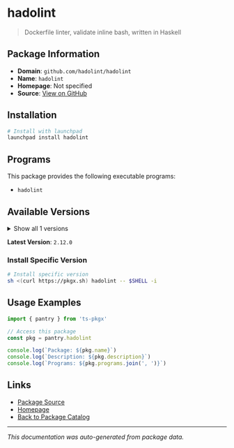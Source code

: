 # hadolint

> Dockerfile linter, validate inline bash, written in Haskell

## Package Information

- **Domain**: `github.com/hadolint/hadolint`
- **Name**: `hadolint`
- **Homepage**: Not specified
- **Source**: [View on GitHub](https://github.com/pkgxdev/pantry/tree/main/projects/github.com/hadolint/hadolint/package.yml)

## Installation

```bash
# Install with launchpad
launchpad install hadolint
```

## Programs

This package provides the following executable programs:

- `hadolint`

## Available Versions

<details>
<summary>Show all 1 versions</summary>

- `2.12.0`

</details>

**Latest Version**: `2.12.0`

### Install Specific Version

```bash
# Install specific version
sh <(curl https://pkgx.sh) hadolint -- $SHELL -i
```

## Usage Examples

```typescript
import { pantry } from 'ts-pkgx'

// Access this package
const pkg = pantry.hadolint

console.log(`Package: ${pkg.name}`)
console.log(`Description: ${pkg.description}`)
console.log(`Programs: ${pkg.programs.join(', ')}`)
```

## Links

- [Package Source](https://github.com/pkgxdev/pantry/tree/main/projects/github.com/hadolint/hadolint/package.yml)
- [Homepage](#)
- [Back to Package Catalog](../../package-catalog.md)

---

*This documentation was auto-generated from package data.*
